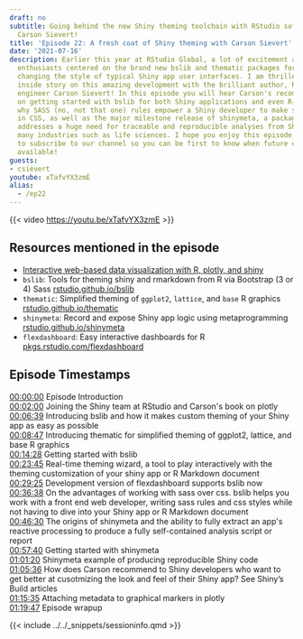 ```yaml
---
draft: no
subtitle: Going behind the new Shiny theming toolchain with RStudio software engineer
  Carson Sievert!
title: 'Episode 22: A fresh coat of Shiny theming with Carson Sievert'
date: '2021-07-16'
description: Earlier this year at RStudio Global, a lot of excitement among the Shiny
  enthusiasts centered on the brand new bslib and thematic packages for radically
  changing the style of typical Shiny app user interfaces. I am thrilled to get the
  inside story on this amazing development with the brilliant author, RStudio software
  engineer Carson Sievert! In this episode you will hear Carson's recommendations
  on getting started with bslib for both Shiny applications and even R-Markdown documents,
  why SASS (no, not that one) rules empower a Shiny developer to make sweeping changes
  in CSS, as well as the major milestone release of shinymeta, a package that directly
  addresses a huge need for traceable and reproducible analyses from Shiny apps in
  many industries such as life sciences. I hope you enjoy this episode and don't forget
  to subscribe to our channel so you can be first to know when future episodes are
  available!
guests: 
- csievert
youtube: xTafvYX3zmE
alias: 
  - /ep22
---
```


{{< video https://youtu.be/xTafvYX3zmE >}}

## Resources mentioned in the episode

* [Interactive web-based data visualization with R, plotly, and shiny](https://plotly-r.com)
* `bslib`: Tools for theming shiny and rmarkdown from R via Bootstrap (3 or 4) Sass [rstudio.github.io/bslib](https://rstudio.github.io/bslib)
* `thematic`: Simplified theming of `ggplot2`, `lattice`, and `base` R graphics [rstudio.github.io/thematic](https://rstudio.github.io/thematic)
* `shinymeta`: Record and expose Shiny app logic using metaprogramming [rstudio.github.io/shinymeta](https://rstudio.github.io/shinymeta)
* `flexdashboard`: Easy interactive dashboards for R [pkgs.rstudio.com/flexdashboard](https://pkgs.rstudio.com/flexdashboard)

## Episode Timestamps

[00:00:00](https://youtube.com/watch?v=xTafvYX3zmE&t=0s) Episode Introduction </br>
[00:02:00](https://youtube.com/watch?v=xTafvYX3zmE&t=120s) Joining the Shiny team at RStudio and Carson's book on plotly </br>
[00:06:39](https://youtube.com/watch?v=xTafvYX3zmE&t=399s) Introducing bslib and how it makes custom theming of your Shiny app as easy as possible </br>
[00:08:47](https://youtube.com/watch?v=xTafvYX3zmE&t=527s) Introducing thematic for simplified theming of ggplot2, lattice, and base R graphics </br>
[00:14:28](https://youtube.com/watch?v=xTafvYX3zmE&t=868s) Getting started with bslib </br>
[00:23:45](https://youtube.com/watch?v=xTafvYX3zmE&t=1425s) Real-time theming wizard, a tool to play interactively with the theming customization of your shiny app or R Markdown document </br>
[00:29:25](https://youtube.com/watch?v=xTafvYX3zmE&t=1765s) Development version of flexdashboard supports bslib now </br>
[00:36:38](https://youtube.com/watch?v=xTafvYX3zmE&t=2198s) On the advantages of working with sass over css. bslib helps you work with a front end web developer, writing sass rules and css styles while not having to dive into your Shiny app or R Markdown document </br>
[00:46:30](https://youtube.com/watch?v=xTafvYX3zmE&t=2790s) The origins of shinymeta and the ability to fully extract an app's reactive processing to produce a fully self-contained analysis script or report </br>
[00:57:40](https://youtube.com/watch?v=xTafvYX3zmE&t=3460s) Getting started with shinymeta </br>
[01:01:20](https://youtube.com/watch?v=xTafvYX3zmE&t=3680s) Shinymeta example of producing reproducible Shiny code </br>
[01:05:36](https://youtube.com/watch?v=xTafvYX3zmE&t=3936s) How does Carson recommend to Shiny developers who want to get better at cusotmizing the look and feel of their Shiny app? See Shiny’s Build articles </br>
[01:15:35](https://youtube.com/watch?v=xTafvYX3zmE&t=4535s) Attaching metadata to graphical markers in plotly </br>
[01:19:47](https://youtube.com/watch?v=xTafvYX3zmE&t=4787s) Episode wrapup

{{< include ../../_snippets/sessioninfo.qmd >}}
